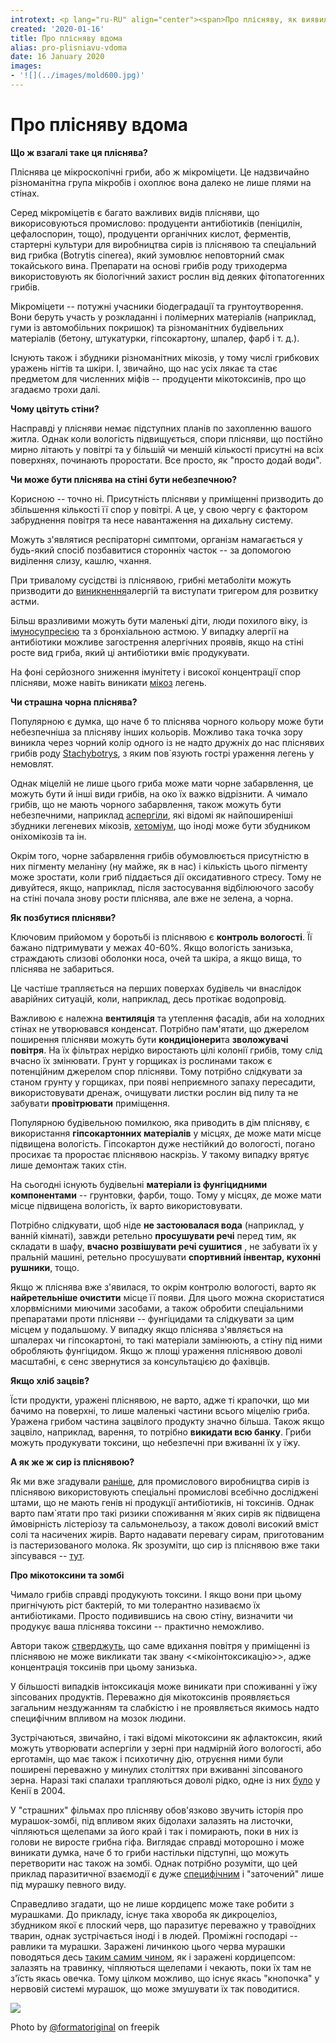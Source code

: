 ```yaml
---
introtext: <p lang="ru-RU" align="center"><span>Про плісняву, як виявилося, є чимало міфів і нез’ясованих питань. Чи може вона бути небезпечна для нас? Чому її іноді так важко позбутися? Чи небезпечно вживати хліб, якщо на ньому з’явилася маленька плямочка плісняви? А сир із пліснявою? </span><span><span><span lang="ru-RU">У цих та інших питаннях про плісняву розбиралися із мікологом, молодшим співробітником Інституту мікробіології і вірусології НАН України <strong>Юлією Письменною</strong></span></span><span>.</span></span></p>
created: '2020-01-16'
title: Про плісняву вдома
alias: pro-plisniavu-vdoma
date: 16 January 2020
images:
- '![](../images/mold600.jpg)'
---
```


# Про плісняву вдома

**Що ж взагалі таке ця пліснява?**

Пліснява це мікроскопічні гриби, або ж мікроміцети. Це надзвичайно різноманітна група мікробів і охоплює вона далеко не лише плями на стінах.

Серед мікроміцетів є багато важливих видів плісняви, що викорисовуються промислово: продуценти антибіотиків (пеніцилін, цефалоспорин, тощо), продуценти органічних кислот, ферментів, стартерні культури для виробництва сирів із пліснявою та спеціальний вид грибка (Botrytis cinerea), який зумовлює неповторний смак токайського вина. Препарати на основі грибів роду триходерма використовують як біологічний захист рослин від деяких фітопатогенних грибів.

Мікроміцети -- потужні учасники біодеградації та грунтоутворення. Вони беруть участь у розкладанні і полімерних матеріалів (наприклад, гуми із автомобільних покришок) та різноманітних будівельних матеріалів (бетону, штукатурки, гіпсокартону, шпалер, фарб і т. д.).

Існують також і збудники різноманітних мікозів, у тому числі грибкових уражень нігтів та шкіри. І, звичайно, що нас усіх лякає та стає предметом для численних міфів -- продуценти мікотоксинів, про що згадаємо трохи далі.

**Чому цвітуть стіни?**

Насправді у плісняви немає підступних планів по захопленню вашого житла. Однак коли вологість підвищується, спори плісняви, що постійно мирно літають у повітрі та у більшій чи меншій кількості присутні на всіх поверхнях, починають проростати. Все просто, як "просто додай води".

**Чи може бути пліснява на стіні бути небезпечною?**

Корисною -- точно ні. Присутність плісняви у приміщенні призводить до збільшення кількості її спор у повітрі. А це, у свою чергу є фактором забруднення повітря та несе навантаження на дихальну систему.

Можуть з'являтися респіраторні симптоми, організм намагається у будь-який спосіб позбавитися сторонніх часток -- за допомогою виділення слизу, кашлю, чхання.

При тривалому сусідстві із пліснявою, грибні метаболіти можуть призводити до [виникнення](https://www.ncbi.nlm.nih.gov/pubmed/31608429)алергій та виступати тригером для розвитку астми.

Більш вразливими можуть бути маленькі діти, люди похилого віку, із [імуносупресією](https://www.ncbi.nlm.nih.gov/pubmed/27986496) та з бронхіальною астмою. У випадку алергії на антибіотики можливе загострення алергічних проявів, якщо на стіні росте вид гриба, який ці антибіотики вміє продукувати.

На фоні серйозного зниження імунітету і високої концентрації спор плісняви, може навіть виникати [мікоз](https://www.ncbi.nlm.nih.gov/pubmed/25354514) легень.

**Чи страшна чорна пліснява?**

Популярною є думка, що наче б то пліснява чорного кольору може бути небезпечніша за плісняву інших кольорів. Можливо така точка зору виникла через чорний колір одного із не надто дружніх до нас пліснявих грибів роду [Stachybotrys](https://www.ncbi.nlm.nih.gov/pubmed/12544280), з яким пов\`язують гострі ураження легень у немовлят.

Однак міцелій не лише цього гриба може мати чорне забарвлення, це можуть бути й інші види грибів, на око їх важко відрізнити. А чимало грибів, що не мають чорного забарвлення, також можуть бути небезпечними, наприклад [аспергіли](https://www.ncbi.nlm.nih.gov/pubmed/25354514), які відомі як найпоширеніші збудники легеневих мікозів, [хетоміум](https://www.ncbi.nlm.nih.gov/pmc/articles/PMC3662921/), що іноді може бути збудником оніхомікозів та ін.

Окрім того, чорне забарвлення грибів обумовлюється присутністю в них пігменту меланіну (ну майже, як в нас) і кількість цього пігменту може зростати, коли гриб піддається дії оксидативного стресу. Тому не дивуйтеся, якщо, наприклад, після застосування відбілюючого засобу на стіні почала знову рости пліснява, але вже не зелена, а чорна.

**Як позбутися плісняви?**

Ключовим прийомом у боротьбі із пліснявою є **контроль вологості**. Її бажано підтримувати у межах 40-60%. Якщо вологість занизька, страждають слизові оболонки носа, очей та шкіра, а якщо вища, то пліснява не забариться.

Це частіше трапляється на перших поверхах будівель чи внаслідок аварійних ситуацій, коли, наприклад, десь протікає водопровід.

Важливою є належна **вентиляція** та утеплення фасадів, аби на холодних стінах не утворювався конденсат. Потрібно пам'ятати, що джерелом поширення плісняви можуть бути **кондиціонери**та **зволожувачі повітря**. На їх фільтрах нерідко виростають цілі колонії грибів, тому слід вчасно їх змінювати. Грунт у горщиках із рослинами також є потенційним джерелом спор плісняви. Тому потрібно слідкувати за станом грунту у горщиках, при появі неприємного запаху пересадити, використовувати дренаж, очищувати листки рослин від пилу та не забувати **провітрювати** приміщення.

Популярною будівельною помилкою, яка приводить в дім плісняву, є використання **гіпсокартонних матеріалів** у місцях, де може мати місце підвищена вологість. Гіпсокартон дуже нестійкий до вологості, погано просихає та проростає пліснявою наскрізь. У такому випадку врятує лише демонтаж таких стін.

На сьогодні існують будівельні **матеріали із фунгіцидними компонентами** -- грунтовки, фарби, тощо. Тому у місцях, де може мати місце підвищена вологість, їх варто використовувати.

Потрібно слідкувати, щоб ніде **не застоювалася вода** (наприклад, у ванній кімнаті), завжди ретельно **просушувати речі** перед тим, як складати в шафу, **вчасно розвішувати речі сушитися** , не забувати їх у пральній машині, ретельно просушувати **спортивний інвентар, кухонні рушники**, тощо.

Якщо ж пліснява вже з'явилася, то окрім контролю вологості, варто як **найретельніше очистити** місце її появи. Для цього можна скористатися хлорвмісними миючими засобами, а також обробити спеціальними препаратами проти плісняви -- фунгіцидами та слідкувати за цим місцем у подальшому. У випадку якщо пліснява з'являється на шпалерах чи гіпсокартоні, то такі матеріали замінюють, а стіну під ними обробляють фунгіцидом. Якщо ж площі ураження пліснявою доволі масштабні, є сенс звернутися за консультацією до фахівців.

**Якщо хліб зацвів?**

Їсти продукти, уражені пліснявою, не варто, адже ті крапочки, що ми бачимо на поверхні, то лише маленькі частини всього міцелію гриба. Уражена грибом частина зацвілого продукту значно більша. Також якщо зацвіло, наприклад, варення, то потрібно **викидати всю банку**. Гриби можуть продукувати токсини, що небезпечні при вживанні їх у їжу.

**А як же ж сир із пліснявою?**

Як ми вже згадували [раніше](syr-z-plisniavoiu-pro-smak-ta-bezpeku.html), для промислового виробництва сирів із пліснявою використовують спеціальні промислові всебічно досліджені штами, що не мають генів ні продукції антибіотиків, ні токсинів. Однак варто пам\`ятати про такі ризики споживання м\`яких сирів як підвищена ймовірність лістеріозу та сальмонельозу, а також доволі високий вміст солі та насичених жирів. Варто надавати перевагу сирам, приготованим із пастеризованого молока. Як зрозуміти, що сир із пліснявою вже таки зіпсувався -- [тут](syr-z-plisniavoiu-pro-smak-ta-bezpeku.html).

**Про мікотоксини та зомбі**

Чимало грибів справді продукують токсини. І якщо вони при цьому пригнічують ріст бактерій, то ми толерантно називаємо їх антибіотиками. Просто подивившись на свою стіну, визначити чи продукує ваша пліснява токсини -- практично неможливо.

Автори також [стверджуть](https://link.springer.com/article/10.1007%2Fs12016-017-8601-z), що саме вдихання повітря у приміщенні із пліснявою не може викликати так звану \<\<мікоінтоксикацію\>\>, адже концентрація токсинів при цьому занизька.

У більшості випадків інтоксикація може виникати при споживанні у їжу зіпсованих продуктів. Переважно дія мікотоксинів проявляється загальним нездужанням та слабкістю і не проявляється якимось надто специфічним впливом на мозок людини.

Зустрічаються, звичайно, і такі відомі мікотоксини як афлактоксин, який можуть утворювати аспергіли у зерні при надмірній його вологості, або ерготамін, що має також і психотичну дію, отруєння ними були поширені переважно у минулих століттях при вживанні зіпсованого зерна. Наразі такі спалахи трапляються доволі рідко, одне із них [було](https://www.ncbi.nlm.nih.gov/pubmed/15343146) у Кенії в 2004.

У "страшних" фільмах про плісняву обов'язково звучить історія про мурашок-зомбі, під впливом яких бідолахи залазять на листочки, чіпляються щелепами за його край і так і помирають, поки в них із голови не виросте грибна гіфа. Виглядає справді моторошно і може виникати думка, наче б то гриби настільки підступні, що можуть перетворити нас також на зомбі. Однак потрібно розуміти, що цей приклад паразитичної взаємодії є дуже [специфічним](https://www.ncbi.nlm.nih.gov/pubmed/31358190) і "заточений" лише під мурашку певного виду.

Справедливо згадати, що не лише кордицепс може таке робити з мурашками. До прикладу, існує така хвороба як дикроцеліоз, збудником якої є плоский черв, що паразитує переважно у травоїдних тварин, однак зустрічається іноді і в людей. Проміжні господарі -- равлики та мурашки. Заражені личинкою цього черва мурашки поводяться десь [таким самим чином](https://www.ncbi.nlm.nih.gov/pubmed/27391362), як і заражені кордицепсом: залазять на травинку, чіпляються щелепами і чекають, поки їх там не з'їсть якась овечка. Тому цілком можливо, що існує якась "кнопочка" у нервовій системі мурашок, що може змушувати їх так поводитися.

![](../images/mold600.jpg)

Photo by [@formatoriginal](https://www.freepik.com/formatoriginal) on freepik

